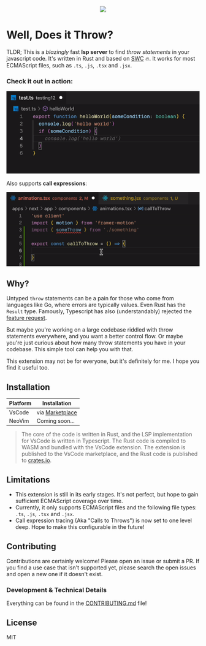 <p align="center">
<img src ="https://github.com/michaelangeloio/does-it-throw/blob/main/assets/icon-small.png?raw=true" width='400'>
</p>


# Well, Does it Throw? 

TLDR; This is a *blazingly* fast **lsp server** to find *throw statements* in your javascript code. It's written in Rust and based on [SWC](https://swc.rs/) 🔥. It works for most ECMAScript files, such as `.ts`, `.js`, `.tsx` and `.jsx`. 


### Check it out in action:

![demo](./assets/basic-throw.gif)

Also supports **call expressions**:

![demo](./assets/calltothrow.gif)


## Why?

Untyped `throw` statements can be a pain for those who come from languages like Go, where errors are typically values. Even Rust has the `Result` type. Famously, Typescript has also (understandably) rejected the [feature request](https://github.com/microsoft/TypeScript/issues/13219). 

But maybe you're working on a large codebase riddled with throw statements everywhere, and you want a better control flow. Or maybe you're just curious about how many throw statements you have in your codebase. This simple tool can help you with that.

This extension may not be for everyone, but it's definitely for me. I hope you find it useful too.


## Installation

| Platform | Installation |
| -------- | ------------ |
| VsCode  | via [Marketplace](https://marketplace.visualstudio.com/items?itemName=michaelangeloio.does-it-throw) |
| NeoVim	| Coming soon... |

> The core of the code is written in Rust, and the LSP implementation for VsCode is written in Typescript. The Rust code is compiled to WASM and bundled with the VsCode extension. The extension is published to the VsCode marketplace, and the Rust code is published to [crates.io](https://crates.io/crates/does-it-throw). 


## Limitations

- This extension is still in its early stages. It's not perfect, but hope to gain sufficient ECMAScript coverage over time.
- Currently, it only supports ECMAScript files and the following file types: `.ts`, `.js`, `.tsx` and `.jsx`.
- Call expression tracing (Aka "Calls to Throws") is now set to one level deep. Hope to make this configurable in the future!


## Contributing
Contributions are certainly welcome! Please open an issue or submit a PR. If you find a use case that isn't supported yet, please search the open issues and open a new one if it doesn't exist.


### Development & Technical Details
Everything can be found in the [CONTRIBUTING.md](./CONTRIBUTING.md) file!

## License
MIT

